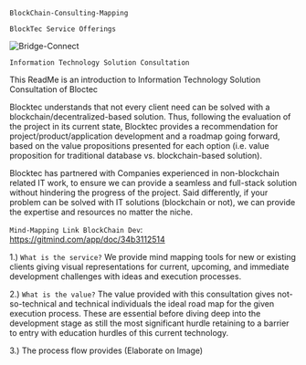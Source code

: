 ```BlockChain-Consulting-Mapping```

```BlockTec Service Offerings```

![Bridge-Connect](https://user-images.githubusercontent.com/59753390/136640348-b26b34ec-a180-40c5-924a-0034eb156ee1.png)

```Information Technology Solution Consultation```

This ReadMe is an introduction to Information Technology Solution Consultation of Bloctec

Blocktec understands that not every client need can be solved with a blockchain/decentralized-based solution. Thus, following the evaluation of the project in its current state, Blocktec provides a recommendation for project/product/application development and a roadmap going forward, based on the value propositions presented for each option (i.e. value proposition for traditional database vs. blockchain-based solution).

Blocktec has partnered with Companies experienced in non-blockchain related IT work, to ensure we can provide a seamless and full-stack solution  without hindering the progress of the project. Said differently, if your problem can be solved with IT solutions (blockchain or not), we can provide the expertise and resources no matter the niche.

```Mind-Mapping Link BlockChain Dev```: https://gitmind.com/app/doc/34b3112514 

1.) ```What is the service?``` 
We provide mind mapping tools for new or existing clients giving visual representations for current, upcoming, and immediate development challenges with ideas and execution processes.

2.) ```What is the value?``` The value provided with this consultation gives not-so-technical and technical individuals the ideal road map for the given execution process. These are essential before diving deep into the development stage as still the most significant hurdle retaining to a barrier to entry with education hurdles of this current technology.

3.) The process flow provides (Elaborate on Image) 
